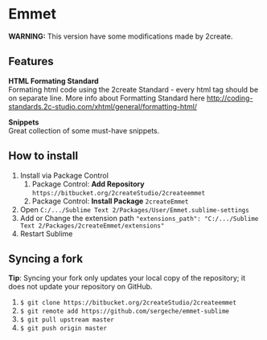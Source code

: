 # Emmet

**WARNING:** This version have some modifications made by 2create.

## Features

**HTML Formating Standard**  
Formating html code using the 2create Standard - every html tag should be on separate line. More info about Formatting Standard here http://coding-standards.2c-studio.com/xhtml/general/formatting-html/

**Snippets**  
Great collection of some must-have snippets.

## How to install
1. Install via Package Control
	1. Package Control: **Add Repository** ```https://bitbucket.org/2createStudio/2createemmet```
	2. Package Control: **Install Package** ```2createEmmet```
2. Open ```C:/.../Sublime Text 2/Packages/User/Emmet.sublime-settings```
3. Add or Change the extension path ```"extensions_path": "C:/.../Sublime Text 2/Packages/2createEmmet/extensions"```
4. Restart Sublime

## Syncing a fork
**Tip**: Syncing your fork only updates your local copy of the repository; it does not update your repository on GitHub.

1. ``$ git clone https://bitbucket.org/2createStudio/2createemmet``
2. ``$ git remote add https://github.com/sergeche/emmet-sublime``
3. ``$ git pull upstream master``
4. ``$ git push origin master``
